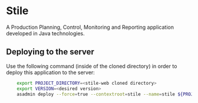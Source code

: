# Stile
A Production Planning, Control, Monitoring and Reporting application developed in Java technologies.

## Deploying to the server

Use the following command (inside of the cloned directory) in order to deploy this application to the server:

```bash
	export PROJECT_DIRECTORY=<stile-web cloned directory>
	export VERSION=<desired version>
	asadmin deploy --force=true --contextroot=stile --name=stile ${PROJECT_DIRECTORY}/target/stile-web-${VERSION}.war
	
```